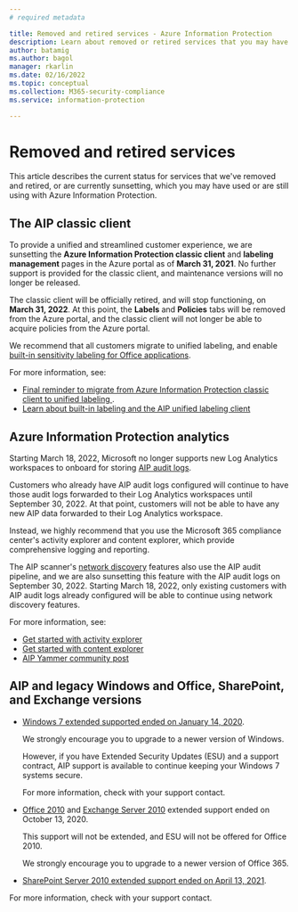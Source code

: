 ```yaml
---
# required metadata

title: Removed and retired services - Azure Information Protection
description: Learn about removed or retired services that you may have used or are still using with Azure Information Protection
author: batamig
ms.author: bagol
manager: rkarlin
ms.date: 02/16/2022
ms.topic: conceptual
ms.collection: M365-security-compliance
ms.service: information-protection

---
```


# Removed and retired services

This article describes the current status for services that we've removed and retired, or are currently sunsetting, which you may have used or are still using with Azure Information Protection.

## The AIP classic client

To provide a unified and streamlined customer experience, we are sunsetting the **Azure Information Protection classic client** and **labeling management** pages in the Azure portal as of **March 31, 2021**. No further support is provided for the classic client, and maintenance versions will no longer be released.

The classic client will be officially retired, and will stop functioning, on **March 31, 2022**. At this point, the **Labels** and **Policies** tabs will be removed from the Azure portal, and the classic client will not longer be able to acquire policies from the Azure portal.

We recommend that all customers migrate to unified labeling, and enable [built-in sensitivity labeling for Office applications](/microsoft-365/compliance/sensitivity-labels).

For more information, see:

- [Final reminder to migrate from Azure Information Protection classic client to unified labeling
](https://techcommunity.microsoft.com/t5/security-compliance-and-identity/final-reminder-to-migrate-from-azure-information-protection/ba-p/2731734).
- [Learn about built-in labeling and the AIP unified labeling client](rms-client/use-client.md)

## Azure Information Protection analytics

Starting March 18, 2022, Microsoft no longer supports new Log Analytics workspaces to onboard for storing [AIP audit logs](reports-aip.md).

Customers who already have AIP audit logs configured will continue to have those audit logs forwarded to their Log Analytics workspaces until September 30, 2022. At that point, customers will not be able to have any new AIP data forwarded to their Log Analytics workspace.

Instead, we highly recommend that you use the Microsoft 365 compliance center's activity explorer and content explorer, which provide comprehensive logging and reporting.

The AIP scanner's [network discovery](deploy-aip-scanner-configure-install.md#create-a-network-scan-job-public-preview) features also use the AIP audit pipeline, and we are also sunsetting this feature with the AIP audit logs on September 30, 2022. Starting March 18, 2022, only existing customers with AIP audit logs already configured will be able to continue using network discovery features.

For more information, see:

- [Get started with activity explorer](/microsoft-365/compliance/data-classification-activity-explorer)
- [Get started with content explorer](/microsoft-365/compliance/data-classification-content-explorer)
- [AIP Yammer community post](https://aka.ms/AIPAuditLogDeprecation)

## AIP and legacy Windows and Office, SharePoint, and Exchange versions

- [Windows 7 extended supported ended on January 14, 2020](/lifecycle/products/windows-7).

    We strongly encourage you to upgrade to a newer version of Windows.

    However, if you have Extended Security Updates (ESU) and a support contract, AIP support is available to continue keeping your Windows 7 systems secure.

    For more information, check with your support contact.

- [Office 2010](/lifecycle/products/microsoft-office-2010) and [Exchange Server 2010](/lifecycle/products/exchange-server-2010) extended support ended on October 13, 2020.

    This support will not be extended, and ESU will not be offered for Office 2010.

    We strongly encourage you to upgrade to a newer version of Office 365.

- [SharePoint Server 2010 extended support ended on April 13, 2021](/lifecycle/products/microsoft-sharepoint-server-2010).

For more information, check with your support contact.
